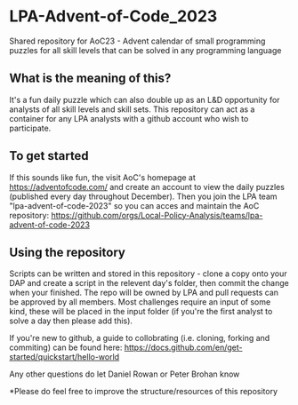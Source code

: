 # LPA-Advent-of-Code_2023
 Shared repository for AoC23 - Advent calendar of small programming puzzles for all skill levels that can be solved in any programming language

## What is the meaning of this?

It's a fun daily puzzle which can also double up as an L&D opportunity for analysts of all skill levels and skill sets. 
This repository can act as a container for any LPA analysts with a github account who wish to participate. 

## To get started

If this sounds like fun, the visit AoC's homepage at https://adventofcode.com/ and create an account to view the daily puzzles (published every day throughout December).
Then you join the LPA team "lpa-advent-of-code-2023" so you can acces and maintain the AoC repository: https://github.com/orgs/Local-Policy-Analysis/teams/lpa-advent-of-code-2023 

## Using the repository 

Scripts can be written and stored in this repository - clone a copy onto your DAP and create a script in the relevent day's folder, then commit the change when your finished. The repo will be owned by LPA and pull requests can be approved by all members. Most challenges require an input of some kind, these will be placed in the input folder (if you're the first analyst to solve a day then please add this).

If you're new to github, a guide to collobrating (i.e. cloning, forking and commiting) can be found here: https://docs.github.com/en/get-started/quickstart/hello-world 

Any other questions do let Daniel Rowan or Peter Brohan know

*Please do feel free to improve the structure/resources of this repository

